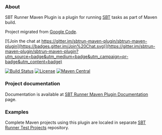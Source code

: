 ### About

SBT Runner Maven Plugin is a plugin for running [SBT](http://www.scala-sbt.org/) tasks as part of Maven build.

Project migrated from [Google Code](https://code.google.com/p/sbtrun-maven-plugin/).

[![Join the chat at https://gitter.im/sbtrun-maven-plugin/sbtrun-maven-plugin](https://badges.gitter.im/Join%20Chat.svg)](https://gitter.im/sbtrun-maven-plugin/sbtrun-maven-plugin?utm_source=badge&utm_medium=badge&utm_campaign=pr-badge&utm_content=badge)

[![Build Status](https://travis-ci.org/sbtrun-maven-plugin/sbtrun-maven-plugin.png)](https://travis-ci.org/sbtrun-maven-plugin/sbtrun-maven-plugin)
[![License](http://img.shields.io/:license-Apache%202-red.svg)](http://www.apache.org/licenses/LICENSE-2.0.txt)
[![Maven Central](https://maven-badges.herokuapp.com/maven-central/com.google.code.sbtrun-maven-plugin/sbtrun-maven-plugin/badge.png?style=flat)](http://search.maven.org/#search|ga|1|g%3A%22com.google.code.sbtrun-maven-plugin%22%20AND%20a%3A%22sbtrun-maven-plugin%22)

### Project documentation

Documentation is available at [SBT Runner Maven Plugin Documentation](https://sbtrun-maven-plugin.github.io/) page.

### Examples

Complete Maven projects using this plugin are localed in separate [SBT Runner Test Projects](https://github.com/sbtrun-maven-plugin/sbtrun-maven-test-projects) repository.
